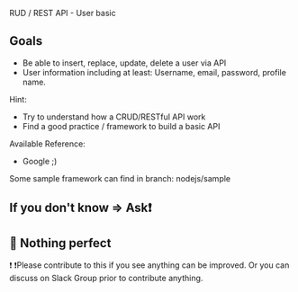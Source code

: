 RUD / REST API - User basic

## Goals

- Be able to insert, replace, update, delete a user via API
- User information including at least: Username, email, password, profile name.

Hint:
- Try to understand how a CRUD/RESTful API work
- Find a good practice / framework to build a basic API

Available Reference:
- Google ;)

Some sample framework can find in branch: nodejs/sample

## If you don't know => Ask:exclamation:

## :green_apple: Nothing perfect
:exclamation: :exclamation:Please contribute to this if you see anything can be improved. Or you can discuss on Slack Group prior to contribute anything.
